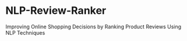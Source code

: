 # NLP-Review-Ranker
Improving Online Shopping Decisions by Ranking Product Reviews Using NLP Techniques
